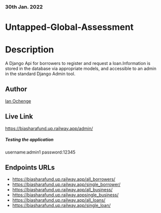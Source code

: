 ### 30th Jan. 2022
# Untapped-Global-Assessment
# Description
A Django Api for borrowers to register and request a loan.Information is stored in the database via appropriate models, and accessible to an
admin in the standard Django Admin tool.

## Author 
[Ian Ochenge](https://github.com/devseme)
 
##  Live Link 
https://biasharafund.up.railway.app/admin/

##### Testing the application 
username:admin1
password:12345

## Endpoints URLs 
* https://biasharafund.up.railway.app/all_borrowers/
* https://biasharafund.up.railway.app/single_borrower/
* https://biasharafund.up.railway.app/all_business/
* https://biasharafund.up.railway.appsingle_business/
* https://biasharafund.up.railway.app/all_loans/
* https://biasharafund.up.railway.app/single_loan/


